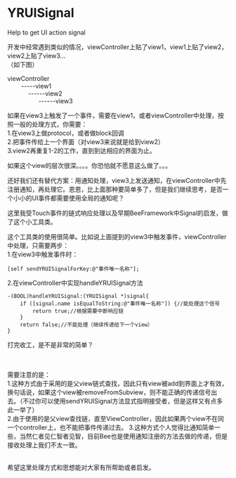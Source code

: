 YRUISignal
==========

Help to get UI action signal


开发中经常遇到类似的情况，viewController上贴了view1，view1上贴了view2，view2上贴了view3...  
（如下图）

viewController  
&nbsp;&nbsp;&nbsp;&nbsp;&nbsp;&nbsp;&nbsp;&nbsp;-----view1  
&nbsp;&nbsp;&nbsp;&nbsp;&nbsp;&nbsp;&nbsp;&nbsp;&nbsp;&nbsp;&nbsp;&nbsp;------view2  
&nbsp;&nbsp;&nbsp;&nbsp;&nbsp;&nbsp;&nbsp;&nbsp;&nbsp;&nbsp;&nbsp;&nbsp;&nbsp;&nbsp;&nbsp;&nbsp;&nbsp;&nbsp;------view3  

如果在view3上触发了一个事件，需要在view1，或者viewController中处理，按照一般的处理方式，你需要：  
1.在view3上做protocol，或者做block回调  
2.把事件传给上一个界面（对view3来说就是给到view2）  
3.view2再重复1-2的工作，直到到达相应的界面为止。  

如果这个view的层次很深。。。。你恐怕就不愿意这么做了。。。


还好我们还有替代方案：用通知处理，view3上发送通知，在viewController中先注册通知，再处理它。恩恩，比上面那种要简单多了，但是我们继续思考，是否一个小小的UI事件都需要使用全局的通知呢？  

这里我受Touch事件的链式响应处理以及早期BeeFramework中Signal的启发，做了这个小工具类。

这个工具类的使用很简单。比如说上面提到的view3中触发事件，viewController中处理，只需要两步：  
1.在view3中触发事件时：  

    [self sendYRUISignalForKey:@"事件唯一名称"];
    
2.在viewController中实现handleYRUISignal方法

    -(BOOL)handleYRUISignal:(YRUISignal *)signal{
    	if ([signal.name isEqualToString:@"事件唯一名称"]) {//能处理这个信号
        	return true;//根据需要中断响应链
    	}
    	return false;//不能处理（继续传递给下一个view）
	}
打完收工，是不是非常的简单？  
  
<br><br>
需要注意的是：  
1.这种方式由于采用的是父view链式查找，因此只有view被add到界面上才有效，换句话说，如果这个view被removeFromSubview，则不能正确的传递信号出去。（不过你可以使用sendYRUISignal方法显式指明接受者，但是这样又有点多此一举了）  
2.由于使用的是父view查找链，直至ViewController，因此如果两个view不在同一个controller上，也不能把事件传递过去。
3.这种方式个人觉得比通知简单一些，当然仁者见仁智者见智，目前Bee也是使用通知注册的方法去做的传递，但是接收处理上我们不太一致。  
<br>		

希望这里处理方式和思想能对大家有所帮助或者启发。